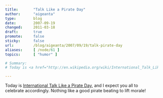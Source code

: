 ```yaml
---
title:       "Talk Like a Pirate Day"
author:      "aigeanta"
type:        blog
date:        2007-09-19
changed:     2011-03-18
draft:       true
promote:     false
sticky:      false
url:         /blog/aigeanta/2007/09/19/talk-pirate-day
aliases:     [ /node/61 ]
topics:      [ "humor" ]

# Summary:
# Today is <a href="http://en.wikipedia.org/wiki/International_Talk_Like_a_Pirate_Day">International Talk Like a Pirate Day</a>, and I expect you all to celebrate accordingly. Nothing like a good pirate beating to lift morale!

---
```

Today is <a href="http://en.wikipedia.org/wiki/International_Talk_Like_a_Pirate_Day">International Talk Like a Pirate Day</a>, and I expect you all to celebrate accordingly. Nothing like a good pirate beating to lift morale!

